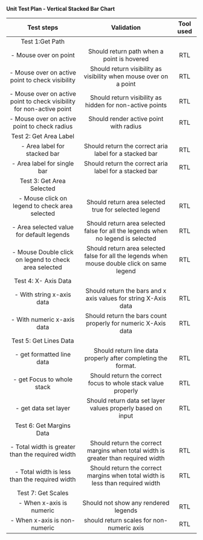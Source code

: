 **Unit Test Plan - Vertical Stacked Bar Chart**

|                            **Test steps**                             |                                        **Validation**                                        | **Tool used** |
| :-------------------------------------------------------------------: | :------------------------------------------------------------------------------------------: | :-----------: |
|                            Test 1:Get Path                            |                                                                                              |               |
|                         - Mouse over on point                         |                          Should return path when a point is hovered                          |      RTL      |
|           - Mouse over on active point to check visibility            |              Should return visibility as visibility when mouse over on a point               |      RTL      |
| - Mouse over on active point to check visibility for non-active point |                   Should return visibility as hidden for non-active points                   |      RTL      |
|             - Mouse over on active point to check radius              |                            Should render active point with radius                            |      RTL      |
|                        Test 2: Get Area Label                         |                                                                                              |               |
|                     - Area label for stacked bar                      |                    Should return the correct aria label for a stacked bar                    |      RTL      |
|                      - Area label for single bar                      |                    Should return the correct aria label for a stacked bar                    |      RTL      |
|                       Test 3: Get Area Selected                       |                                                                                              |               |
|            - Mouse click on legend to check area selected             |                     Should return area selected true for selected legend                     |      RTL      |
|               - Area selected value for default legends               |       Should return area selected false for all the legends when no legend is selected       |      RTL      |
|         - Mouse Double click on legend to check area selected         | Should return area selected false for all the legends when mouse double click on same legend |      RTL      |
|                         Test 4: X- Axis Data                          |                                                                                              |               |
|                       - With string x-axis data                       |               Should return the bars and x axis values for string X-Axis data                |      RTL      |
|                      - With numeric x-axis data                       |                Should return the bars count properly for numeric X-Axis data                 |      RTL      |
|                        Test 5: Get Lines Data                         |                                                                                              |               |
|                       - get formatted line data                       |                Should return line data properly after completing the format.                 |      RTL      |
|                      - get Focus to whole stack                       |                Should return the correct focus to whole stack value properly                 |      RTL      |
|                         - get data set layer                          |                 Should return data set layer values properly based on input                  |      RTL      |
|                       Test 6: Get Margins Data                        |                                                                                              |               |
|           - Total width is greater than the required width            |      Should return the correct margins when total width is greater than required width       |      RTL      |
|             - Total width is less than the required width             |        Should return the correct margins when total width is less than required width        |      RTL      |
|                          Test 7: Get Scales                           |                                                                                              |               |
|                       - When x-axis is numeric                        |                             Should not show any rendered legends                             |      RTL      |
|                     - When x-axis is non-numeric                      |                          should return scales for non-numeric axis                           |      RTL      |
